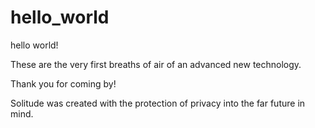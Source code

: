 # hello_world
hello world!

 These are the very first breaths of air of an advanced new technology.
 
 
 Thank you for coming by! 
 
 Solitude was created with the protection of privacy into the far future in mind.
